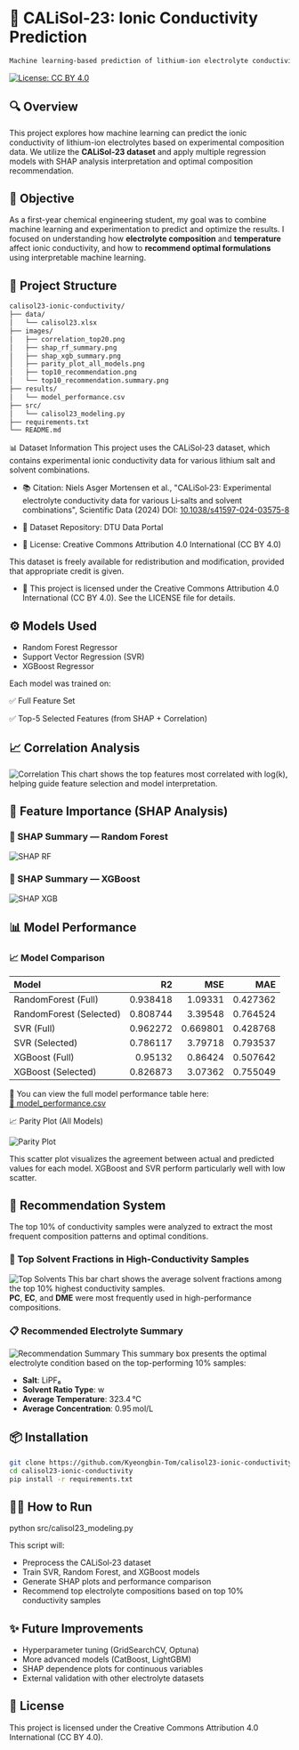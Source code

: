 # 🔋 CALiSol‑23: Ionic Conductivity Prediction
```txt
Machine learning-based prediction of lithium-ion electrolyte conductivity using CALiSol‑23 dataset.
```

[![License: CC BY 4.0](https://img.shields.io/badge/License-CC%20BY%204.0-lightgrey.svg)](https://creativecommons.org/licenses/by/4.0/)

## 🔍 Overview
This project explores how machine learning can predict the ionic conductivity of lithium-ion electrolytes based on experimental composition data.
We utilize the **CALiSol‑23 dataset** and apply multiple regression models with SHAP analysis interpretation and optimal composition recommendation.

## 🎯 Objective
As a first-year chemical engineering student, my goal was to combine machine learning and experimentation to predict and optimize the results. 
I focused on understanding how **electrolyte composition** and **temperature** affect ionic conductivity, and how to **recommend optimal formulations** using interpretable machine learning.

## 📁 Project Structure

```bash
calisol23-ionic-conductivity/
├── data/
│   └── calisol23.xlsx
├── images/
│   ├── correlation_top20.png
│   ├── shap_rf_summary.png
│   ├── shap_xgb_summary.png
│   ├── parity_plot_all_models.png
│   ├── top10_recommendation.png
│   └── top10_recommendation.summary.png
├── results/
│   └── model_performance.csv
├── src/
│   └── calisol23_modeling.py
├── requirements.txt
└── README.md
```

📊 Dataset Information
This project uses the CALiSol‑23 dataset, which contains experimental ionic conductivity data for various lithium salt and solvent combinations.

  - 📚 Citation:
Niels Asger Mortensen et al., "CALiSol‑23: Experimental electrolyte conductivity data for various Li‑salts and solvent combinations", Scientific Data (2024)
DOI: [10.1038/s41597-024-03575-8](https://doi.org/10.1038/s41597-024-03575-8)

  - 📁 Dataset Repository: DTU Data Portal

  - 📄 License: Creative Commons Attribution 4.0 International (CC BY 4.0)

This dataset is freely available for redistribution and modification, provided that appropriate credit is given.

  - 📜 This project is licensed under the Creative Commons Attribution 4.0 International (CC BY 4.0).
See the LICENSE file for details.

## ⚙️ Models Used
- Random Forest Regressor
- Support Vector Regression (SVR)
- XGBoost Regressor

 Each model was trained on:

✅ Full Feature Set

✅ Top-5 Selected Features (from SHAP + Correlation)

## 📈 Correlation Analysis

![Correlation](images/correlation_top20.png)
This chart shows the top features most correlated with log(k), helping guide feature selection and model interpretation.

## 🔬 Feature Importance (SHAP Analysis)

### 🔬 SHAP Summary — Random Forest
![SHAP RF](images/shap_rf_summary.png)

### 🔬 SHAP Summary — XGBoost
![SHAP XGB](images/shap_xgb_summary.png)

## 📊 Model Performance

### 📈 Model Comparison

| Model                   |       R2 |      MSE |      MAE |
|:------------------------|---------:|---------:|---------:|
| RandomForest (Full)     | 0.938418 | 1.09331  | 0.427362 |
| RandomForest (Selected) | 0.808744 | 3.39548  | 0.764524 |
| SVR (Full)              | 0.962272 | 0.669801 | 0.428768 |
| SVR (Selected)          | 0.786117 | 3.79718  | 0.793537 |
| XGBoost (Full)          | 0.95132  | 0.86424  | 0.507642 |
| XGBoost (Selected)      | 0.826873 | 3.07362  | 0.755049 |

📁 You can view the full model performance table here:  
[📄 model_performance.csv](./results/model_performance.csv)

📈 Parity Plot (All Models)

![Parity Plot](images/parity_plot_all_models.png)

This scatter plot visualizes the agreement between actual and predicted values for each model.
XGBoost and SVR perform particularly well with low scatter.


## 🧪 Recommendation System

The top 10% of conductivity samples were analyzed to extract the most frequent composition patterns and optimal conditions.

### 🧪 Top Solvent Fractions in High-Conductivity Samples

![Top Solvents](images/top10_recommendation.png)
This bar chart shows the average solvent fractions among the top 10% highest conductivity samples.  
**PC**, **EC**, and **DME** were most frequently used in high-performance compositions.

### 📋 Recommended Electrolyte Summary

![Recommendation Summary](images/top10_recommendation.summary.png)
This summary box presents the optimal electrolyte condition based on the top-performing 10% samples:

- **Salt**: LiPF₆  
- **Solvent Ratio Type**: w  
- **Average Temperature**: 323.4 °C  
- **Average Concentration**: 0.95 mol/L

## 📦 Installation

```bash
git clone https://github.com/Kyeongbin-Tom/calisol23-ionic-conductivity.git
cd calisol23-ionic-conductivity
pip install -r requirements.txt
```

## 🏃‍♂️ How to Run

python src/calisol23_modeling.py

This script will:
  - Preprocess the CALiSol‑23 dataset
  - Train SVR, Random Forest, and XGBoost models
  - Generate SHAP plots and performance comparison
  - Recommend top electrolyte compositions based on top 10% conductivity samples

## ✨ Future Improvements

  - Hyperparameter tuning (GridSearchCV, Optuna)
  - More advanced models (CatBoost, LightGBM)
  - SHAP dependence plots for continuous variables
  - External validation with other electrolyte datasets

## 📜 License
This project is licensed under the Creative Commons Attribution 4.0 International (CC BY 4.0).
